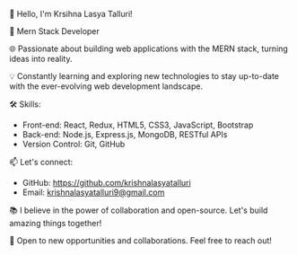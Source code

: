 👋 Hello, I'm Krsihna Lasya Talluri!

🚀 Mern Stack Developer 

🌐 Passionate about building web applications with the MERN stack, turning ideas into reality.

💡 Constantly learning and exploring new technologies to stay up-to-date with the ever-evolving web development landscape.

🛠️ Skills:
   - Front-end: React, Redux, HTML5, CSS3, JavaScript, Bootstrap
   - Back-end: Node.js, Express.js, MongoDB, RESTful APIs
   - Version Control: Git, GitHub

📫 Let's connect:
   - GitHub: https://github.com/krishnalasyatalluri
   - Email: krishnalasyatalluri9@gmail.com

📚 I believe in the power of collaboration and open-source. Let's build amazing things together!

🌟 Open to new opportunities and collaborations. Feel free to reach out!
